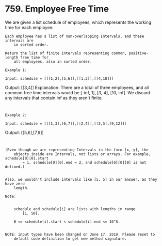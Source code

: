 # 759. Employee Free Time

We are given a list schedule of employees, which represents the working time for
        each employee.

    Each employee has a list of non-overlapping Intervals, and these intervals are
        in sorted order.

    Return the list of finite intervals representing common, positive-length free time for
        all employees, also in sorted order.

    Example 1:

    Input: schedule = [[[1,2],[5,6]],[[1,3]],[[4,10]]]
Output: [[3,4]]
Explanation:
There are a total of three employees, and all common
free time intervals would be [-inf, 1], [3, 4], [10, inf].
We discard any intervals that contain inf as they aren't finite.

     

    Example 2:

    Input: schedule = [[[1,3],[6,7]],[[2,4]],[[2,5],[9,12]]]
Output: [[5,6],[7,9]]

     

    (Even though we are representing Intervals in the form [x, y], the
        objects inside are Intervals, not lists or arrays. For example, schedule[0][0].start
            = 1, schedule[0][0].end = 2, and schedule[0][0][0] is not defined.)
    

    Also, we wouldn't include intervals like [5, 5] in our answer, as they have zero
        length.

    Note:

    
        schedule and schedule[i] are lists with lengths in range
            [1, 50].
        
        0 <= schedule[i].start < schedule[i].end <= 10^8.
    

    NOTE: input types have been changed on June 17, 2019. Please reset to
        default code definition to get new method signature.